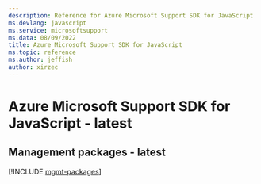 ```yaml
---
description: Reference for Azure Microsoft Support SDK for JavaScript
ms.devlang: javascript
ms.service: microsoftsupport
ms.data: 08/09/2022
title: Azure Microsoft Support SDK for JavaScript
ms.topic: reference
ms.author: jeffish
author: xirzec
---
```

# Azure Microsoft Support SDK for JavaScript - latest

## Management packages - latest
[!INCLUDE [mgmt-packages](microsoft-support-mgmt-index.md)]